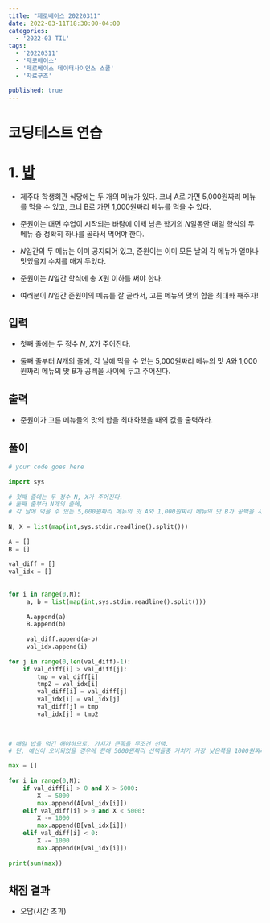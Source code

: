 ```yaml
---
title: "제로베이스 20220311"
date: 2022-03-11T18:30:00-04:00
categories:
  - '2022-03 TIL'
tags:
  - '20220311'
  - '제로베이스'
  - '제로베이스 데이터사이언스 스쿨'
  - '자료구조'

published: true
---
```


# 코딩테스트 연습

# 1. [밥](https://www.acmicpc.net/problem/23559)

* 제주대 학생회관 식당에는 두 개의 메뉴가 있다. 코너 A로 가면 5,000원짜리 메뉴를 먹을 수 있고, 코너 B로 가면 1,000원짜리 메뉴를 먹을 수 있다.

* 준원이는 대면 수업이 시작되는 바람에 이제 남은 학기의 $N$일동안 매일 학식의 두 메뉴 중 정확히 하나를 골라서 먹어야 한다. 
* $N$일간의 두 메뉴는 이미 공지되어 있고, 준원이는 이미 모든 날의 각 메뉴가 얼마나 맛있을지 수치를 매겨 두었다.

* 준원이는 $N$일간 학식에 총 $X$원 이하를 써야 한다.

* 여러분이 $N$일간 준원이의 메뉴를 잘 골라서, 고른 메뉴의 맛의 합을 최대화 해주자!

## 입력

* 첫째 줄에는 두 정수 $N$, $X$가 주어진다.

* 둘째 줄부터 $N$개의 줄에, 각 날에 먹을 수 있는 5,000원짜리 메뉴의 맛 $A$와 1,000원짜리 메뉴의 맛 $B$가 공백을 사이에 두고 주어진다.

## 출력

* 준원이가 고른 메뉴들의 맛의 합을 최대화했을 때의 값을 출력하라.

## 풀이

```py
# your code goes here
 
import sys
 
# 첫째 줄에는 두 정수 N, X가 주어진다.
# 둘째 줄부터 N개의 줄에,
# 각 날에 먹을 수 있는 5,000원짜리 메뉴의 맛 A와 1,000원짜리 메뉴의 맛 B가 공백을 사이에 두고 주어진다.
 
N, X = list(map(int,sys.stdin.readline().split()))
 
A = []
B = []
 
val_diff = []
val_idx = []
 
 
for i in range(0,N):
	 a, b = list(map(int,sys.stdin.readline().split()))
 
	 A.append(a)
	 B.append(b)
 
	 val_diff.append(a-b)
	 val_idx.append(i)
	 
for j in range(0,len(val_diff)-1):
	if val_diff[i] > val_diff[j]:
	 	tmp = val_diff[i]
	 	tmp2 = val_idx[i]
	 	val_diff[i] = val_diff[j]
	 	val_idx[i] = val_idx[j]
	 	val_diff[j] = tmp
	 	val_idx[j] = tmp2
 

 
# 매일 밥을 먹긴 해야하므로, 가치가 큰쪽을 무조건 선택.
# 단, 예산이 오버되었을 경우에 한해 5000원짜리 선택들중 가치가 가장 낮은쪽을 1000원짜리 메뉴로 변경.

max = []
 
for i in range(0,N):
	if val_diff[i] > 0 and X > 5000:
		X -= 5000
		max.append(A[val_idx[i]])
	elif val_diff[i] > 0 and X < 5000:
		X -= 1000
		max.append(B[val_idx[i]])
	elif val_diff[i] < 0:
		X -= 1000
		max.append(B[val_idx[i]])
 
print(sum(max))

```

## 채점 결과

* 오답(시간 초과)

